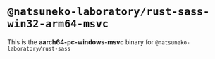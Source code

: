 # `@natsuneko-laboratory/rust-sass-win32-arm64-msvc`

This is the **aarch64-pc-windows-msvc** binary for `@natsuneko-laboratory/rust-sass`
